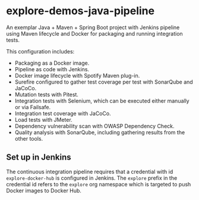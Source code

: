 # explore-demos-java-pipeline

An exemplar Java + Maven + Spring Boot project with Jenkins pipeline using Maven lifecycle and Docker for packaging and running integration tests.

This configuration includes:

- Packaging as a Docker image.
- Pipeline as code with Jenkins.
- Docker image lifecycle with Spotify Maven plug-in.
- Surefire configured to gather test coverage per test with SonarQube and JaCoCo.
- Mutation tests with Pitest.
- Integration tests with Selenium, which can be executed either manually or via Failsafe.
- Integration test coverage with JaCoCo.
- Load tests with JMeter.
- Dependency vulnerability scan with OWASP Dependency Check.
- Quality analysis with SonarQube, including gathering results from the other tools.

## Set up in Jenkins

The continuous integration pipeline requires that a credential with id `explore-docker-hub`
is configured in Jenkins. The `explore` prefix in the credential id refers to the `explore`
org namespace which is targeted to push Docker images to Docker Hub.
